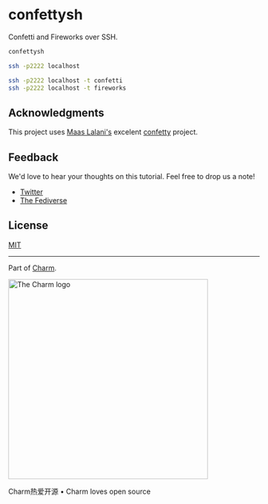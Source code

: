 # confettysh

Confetti and Fireworks over SSH.

```sh
confettysh
```

```sh
ssh -p2222 localhost

ssh -p2222 localhost -t confetti
ssh -p2222 localhost -t fireworks
```

## Acknowledgments

This project uses [Maas Lalani's](https://github.com/maaslalani) excelent [confetty](https://github.com/maaslalani/confetty) project.

## Feedback

We'd love to hear your thoughts on this tutorial. Feel free to drop us a note!

* [Twitter](https://twitter.com/charmcli)
* [The Fediverse](https://mastodon.technology/@charm)

## License

[MIT](/LICENSE)

***

Part of [Charm](https://charm.sh).

<a href="https://charm.sh/"><img alt="The Charm logo" src="https://stuff.charm.sh/charm-badge.jpg" width="400"></a>

Charm热爱开源 • Charm loves open source
